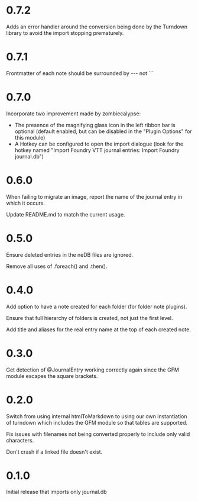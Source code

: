 # 0.7.2
Adds an error handler around the conversion being done by the Turndown library to avoid the import stopping prematurely.

# 0.7.1
Frontmatter of each note should be surrounded by --- not ```

# 0.7.0
Incorporate two improvement made by zombiecalypse:
- The presence of the magnifying glass icon in the left ribbon bar is optional (default enabled, but can be disabled in the "Plugin Options" for this module)
- A Hotkey can be configured to open the import dialogue (look for the hotkey named "Import Foundry VTT journal entries: Import Foundry journal.db")

# 0.6.0
When failing to migrate an image, report the name of the journal entry in which it occurs.

Update README.md to match the current usage.

# 0.5.0
Ensure deleted entries in the neDB files are ignored.

Remove all uses of .foreach() and .then().

# 0.4.0
Add option to have a note created for each folder (for folder note plugins).

Ensure that full hierarchy of folders is created, not just the first level.

Add title and aliases for the real entry name at the top of each created note.

# 0.3.0
Get detection of @JournalEntry working correctly again since the GFM module escapes the square brackets.

# 0.2.0
Switch from using internal htmlToMarkdown to using our own instantiation of turndown which includes the GFM module so that tables are supported.

Fix issues with filenames not being converted properly to include only valid characters.

Don't crash if a linked file doesn't exist.

# 0.1.0
Initial release that imports only journal.db